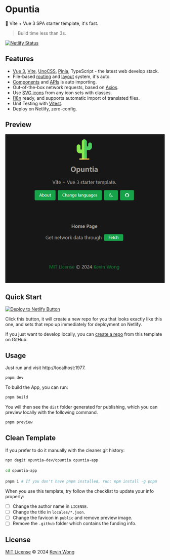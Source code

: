 # Opuntia

🌵 Vite + Vue 3 SPA starter template, it's fast.

> Build time less than 3s.

[![Netlify Status](https://api.netlify.com/api/v1/badges/6b182d34-7d30-4206-aad9-9789d1c8ed11/deploy-status)](https://app.netlify.com/sites/opuntia/deploys)

## Features

- [Vue 3](https://github.com/vuejs/core), [Vite](https://github.com/vitejs/vite), [UnoCSS](https://github.com/antfu/unocss), [Pinia](https://pinia.vuejs.org/), TypeScript - the latest web develop stack.
- File-based [routing](./src/pages) and [layout](./src/layouts) system, it's auto.
- [Components](./src/components) and [APIs](https://github.com/antfu/unplugin-auto-import) is auto importing.
- Out-of-the-box network requests, based on [Axios](https://axios-http.com/).
- Use [SVG icons](https://github.com/antfu/unocss/tree/main/packages/preset-icons) from any icon sets with classes.
- [I18n](./locales) ready, and supports automatic import of translated files.
- Unit Testing with [Vitest](https://github.com/vitest-dev/vitest).
- Deploy on Netlify, zero-config.

## Preview

![Preview Image](./public/preview.png)

## Quick Start

[![Deploy to Netlify Button](https://www.netlify.com/img/deploy/button.svg)](https://app.netlify.com/start/deploy?repository=https://github.com/opuntia-dev/opuntia)

Click this button, it will create a new repo for you that looks exactly like this one, and sets that repo up immediately for deployment on Netlify.

If you just want to develop locally, you can [create a repo](https://github.com/opuntia-dev/opuntia/generate) from this template on GitHub.

## Usage

Just run and visit http://localhost:1977.

```bash
pnpm dev
```

To build the App, you can run:

```bash
pnpm build
```

You will then see the `dist` folder generated for publishing, which you can preview locally with the following command.

```bash
pnpm preview
```

## Clean Template

If you prefer to do it manually with the cleaner git history:

```bash
npx degit opuntia-dev/opuntia opuntia-app

cd opuntia-app

pnpm i # If you don't have pnpm installed, run: npm install -g pnpm
```

When you use this template, try follow the checklist to update your info properly:

- [ ] Change the author name in `LICENSE`.
- [ ] Change the title in `locales/*.json`.
- [ ] Change the favicon in `public` and remove preview image.
- [ ] Remove the `.github` folder which contains the funding info.

## License

[MIT License](./LICENSE) © 2024 [Kevin Wong](https://github.com/kevinwong865)
